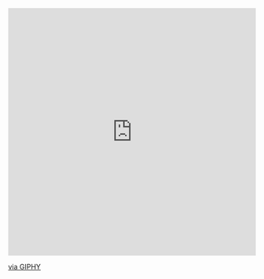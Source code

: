 <div style="width:100%;height:0;padding-bottom:100%;position:relative;"><iframe src="https://giphy.com/embed/xUOxeZUc8UFwMgH2MM" width="100%" height="100%" style="position:absolute" frameBorder="0" class="giphy-embed" allowFullScreen></iframe></div><p><a href="https://giphy.com/gifs/fox-run-flash-xUOxeZUc8UFwMgH2MM">via GIPHY</a></p>
